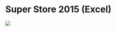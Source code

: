 # Super Store 2015 (Excel)

![](https://upwork-usw2-prod-agora-file-storage.s3.us-west-2.amazonaws.com/profile/portfolio/thumbnail/8974e6f933ce2bb17ddfc3f2ab22bc96?response-content-disposition=inline;+filename=%22image_original%22;+filename*=utf-8%27%27image_original&X-Amz-Security-Token=IQoJb3JpZ2luX2VjEHEaCXVzLXdlc3QtMiJHMEUCIQC7fcKt4idt7x7gFQICEhnExDX%2B31%2BKgHab%2BH6sODDt9QIgDYHF3Y73OSIFGTrji7knAB/7BCORf7Pi%2BhUy21NlEn4q1gQIiv//////////ARAAGgw3Mzk5MzkxNzM4MTkiDBxOZA6A8uU2I7QJHCqqBCEG2PBeMwYsvQpiqSKnEQWw19LxcBQD9QCY9PFRbHCxm/CCBiktwKUAliOEJoVJyF9tpKKdZ785tHk6KSEyoL7VLMXBze/bXjNrPlmt8qlOC4uiR8%2BoxCBNNQ4odyUffXCihUWqFOe7yfelyr3oRtJZyf%2Bu5coaqf9bWghyqcrfhf4/uPUMcrwcVPVI2%2BcxIsEdBB8AqYZrcDC69vDvSCZnZDY88QSy9SamicbJNPANHh4tGAQcwbAbnT1NiwK9%2BR5EMlXkH69ozqPTzNa6TZlh5HhzfsnO%2BT139D1lZ/Fwj7sRYAJAPd8%2B6ejC16UBcplzykItCCKwsEmSjTqK3ucvN4C2J5U1D3nBCleFne9j499WIDD1xJlwy0sM7Cq8zq%2B01JW%2B50fLaUG3RYlveF7FIIFn0m/jzAkm77gTr15/MaBYN8lreP09zOva9YSkGqLHipXcJxdKh9gUIvzhHO41W/Af0K%2BQPP2Ptsa937a/Ysmn9nSZoPsrrnxIWKnrYmtbO2H4K4fYfpIZOI21sJXhZLF8K8zEGNSBuGdNlU97nigwsrewSv9oVuX3hA5tSUK1hDkOiEyhlpWogZ5dchcmRj/XvVcuUq1lbMl79G5mSeyo0eM3JXFt%2BuBsO0SqtDYMNW7UoNZNrTTrhurC85KYOVyW29jGjApWwO1IPU%2BapRvOrdN7rvArLKqkKiv%2BCN6P8FdjVbLktEobkhhovW8k8coBJD/pgUdgMIWPuakGOqcBBfS5yLOAzOVRhWPjqKUVe5zEF%2BK2gWWHzhlpy6eGik4mXSXl/mXH87CYCzKeyugV0c2ofSx/226s5f8FjiPT5gGG%2BUd4VDHbZWJPF4o2pB/a/mp895eOrYUm42GcfUT1OtJMM%2Bb1poaI7pH9iTNuqSad3RtWWMFcudNLEcUGdHw%2BzpmqVSsH8Q0MA85XTMAenCIJpsaAnYnH6vyL9VkM8pWMbrFl3I4=&X-Amz-Algorithm=AWS4-HMAC-SHA256&X-Amz-Date=20231017T101245Z&X-Amz-SignedHeaders=host&X-Amz-Expires=900&X-Amz-Credential=ASIA2YR6PYW56ZTLW3BX/20231017/us-west-2/s3/aws4_request&X-Amz-Signature=f90915f30152d571801f60c899ae5a52d9065ed96078ae26040b0f6a739603ca)
